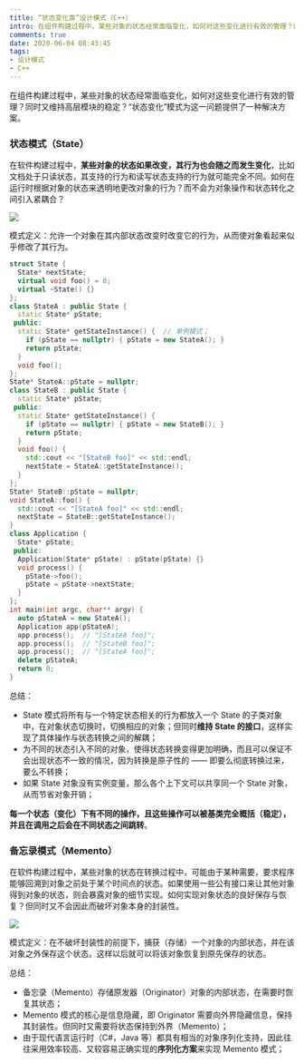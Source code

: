 ```yaml
---
title: “状态变化类”设计模式（C++）
intro: 在组件构建过程中，某些对象的状态经常面临变化，如何对这些变化进行有效的管理？同时又维持高层模块的稳定？“状态变化”模式为这一问题提供了一种解决方案。
comments: true
date: 2020-06-04 08:43:45
tags:
- 设计模式
- C++
---
```


在组件构建过程中，某些对象的状态经常面临变化，如何对这些变化进行有效的管理？同时又维持高层模块的稳定？“状态变化”模式为这一问题提供了一种解决方案。

### 状态模式（State）

在软件构建过程中，**某些对象的状态如果改变，其行为也会随之而发生变化**，比如文档处于只读状态，其支持的行为和读写状态支持的行为就可能完全不同。如何在运行时根据对象的状态来透明地更改对象的行为？而不会为对象操作和状态转化之间引入紧耦合？


![](1.png)

模式定义：允许一个对象在其内部状态改变时改变它的行为，从而使对象看起来似乎修改了其行为。

```cpp
struct State {
  State* nextState;
  virtual void foo() = 0;
  virtual ~State() {}
};
class StateA : public State {
  static State* pState;
 public:
  static State* getStateInstance() {  // 单例模式；
    if (pState == nullptr) { pState = new StateA(); }
    return pState;
  }
  void foo();
};
State* StateA::pState = nullptr;
class StateB : public State {
  static State* pState;
 public:
  static State* getStateInstance() {
    if (pState == nullptr) { pState = new StateB(); }
    return pState;
  }
  void foo() {
    std::cout << "[StateB foo]" << std::endl;
    nextState = StateA::getStateInstance();
  }
};
State* StateB::pState = nullptr;
void StateA::foo() {
  std::cout << "[StateA foo]" << std::endl;
  nextState = StateB::getStateInstance();
}
class Application {
  State* pState;
 public:
  Application(State* pState) : pState(pState) {}
  void process() {
    pState->foo();
    pState = pState->nextState;
  }
};
int main(int argc, char** argv) {
  auto pStateA = new StateA();
  Application app(pStateA);
  app.process();  // "[StateA foo]";
  app.process();  // "[StateB foo]";
  app.process();  // "[StateA foo]";
  delete pStateA;
  return 0;
}
```

总结：
* State 模式将所有与一个特定状态相关的行为都放入一个 State 的子类对象中，在对象状态切换时，切换相应的对象；但同时**维持 State 的接口**，这样实现了具体操作与状态转换之间的解耦；
* 为不同的状态引入不同的对象，使得状态转换变得更加明确，而且可以保证不会出现状态不一致的情况，因为转换是原子性的 —— 即要么彻底转换过来，要么不转换；
* 如果 State 对象没有实例变量，那么各个上下文可以共享同一个 State 对象，从而节省对象开销；

**每一个状态（变化）下有不同的操作，且这些操作可以被基类完全概括（稳定），并且在调用之后会在不同状态之间跳转**。



### 备忘录模式（Memento）

在软件构建过程中，某些对象的状态在转换过程中，可能由于某种需要，要求程序能够回溯到对象之前处于某个时间点的状态。如果使用一些公有接口来让其他对象得到对象的状态，则会暴露对象的细节实现。如何实现对象状态的良好保存与恢复？但同时又不会因此而破坏对象本身的封装性。


![](2.png)

模式定义：在不破坏封装性的前提下，捕获（存储）一个对象的内部状态，并在该对象之外保存这个状态。这样以后就可以将该对象恢复到原先保存的状态。

总结：
* 备忘录（Memento）存储原发器（Originator）对象的内部状态，在需要时恢复其状态；
* Memento 模式的核心是信息隐藏，即 Originator 需要向外界隐藏信息，保持其封装性。但同时又需要将状态保持到外界（Memento）；
* 由于现代语言运行时（C#，Java 等）都具有相当的对象序列化支持，因此往往采用效率较高、又较容易正确实现的**序列化方案**来实现 Memento 模式；
